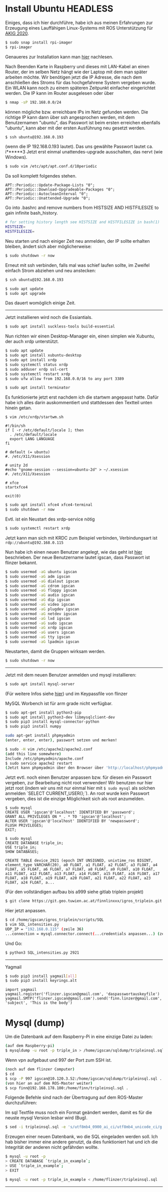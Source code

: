 # Install Ubuntu HEADLESS
Einiges, dass ich hier durchführe, habe ich aus meinen Erfahrungen zur Erzeugung eines Lauffähigen Linux-Systems 
mit ROS Unterstützung für [AKIG 2020](https://finnlinxxx.github.io/RaspRos4/).

```bash
$ sudo snap install rpi-imager
$ rpi-imager
```

Genaueres zur Installation kann man [hier](https://ubuntu.com/tutorials/how-to-install-ubuntu-on-your-raspberry-pi#1-overview) nachlesen.


Nach Beenden Karte in Raspberry und dieses mit LAN-Kabel an einen Router, der im selben Netz hängt wie der Laptop mit dem man später arbeiten möchte.
Wir benötigen jetzt die IP Adresse, die nach dem anschließen des Stroms für das hochgefahrene System vergeben wurde. Ein WLAN kann noch zu einem
späteren Zeitpunkt einfacher eingerichtet werden. Die IP kann im Router ausgelesen oder über 
```bash
$ nmap -sP 192.168.0.0/24
``` 
können mögliche bzw. erreichbare IPs im Netz gefunden werden. Die richtige IP kann dann über ssh angesprochen werden, mit dem Benutzernamen "ubuntu",
das Passwort ist beim ersten erreichen ebenfalls "ubuntu", kann aber mit der ersten Ausführung neu gesetzt werden.
```bash
$ ssh ubuntu@192.168.0.193
```
(wenn die IP 192.168.0.193 lautet). Das uns gewählte Passwort lautet ca. i******3
Jetzt erst einmal unattendes-upgrade ausschalten, das nervt (wie Windows).

```bash
$ sudo vim /etc/apt/apt.conf.d/10periodic
```
Da soll komplett folgendes stehen.
```vim
APT::Periodic::Update-Package-Lists "0";
APT::Periodic::Download-Upgradeable-Packages "0";
APT::Periodic::AutocleanInterval "0";
APT::Periodic::Unattended-Upgrade "0";
```

Go into .bashrc and remove numbers from HISTSIZE AND HISTFILESIZE to gain infinite bash_history.

```bash
# for setting history length see HISTSIZE and HISTFILESIZE in bash(1)
HISTSIZE=
HISTFILESIZE=
```

Neu starten und nach einiger Zeit neu anmelden, der IP sollte erhalten bleiben, ändert sich aber möglicherweise:
```bash
$ sudo shutdown -r now
```
Erneut mit ssh verbinden, falls mal was schief laufen sollte, im Zweifel einfach Strom abziehen und neu anstecken:
```bash
$ ssh ubuntu@192.168.0.193
```

```bash
$ sudo apt update
$ sudo apt upgrade
```
Das dauert womöglich einige Zeit.

---

Jetzt installieren wird noch die Essiantials.

```bash
$ sudo apt install suckless-tools build-essential
```

Nun richten wir einen Desktop-Manager ein, einen simplen wie Xubuntu, der auch xrdp unterstützt.

```bash
$ sudo apt update
$ sudo apt install xubuntu-desktop
$ sudo apt install xrdp
$ sudo systemctl status xrdp
$ sudo adduser xrdp ssl-cert
$ sudo systemctl restart xrdp
$ sudo ufw allow from 192.168.0.0/16 to any port 3389
```

```bash
$ sudo apt install terminator
```

Es funktionierte jetzt erst nachdem ich die startwm angepasst hatte. Dafür habe ich alles darin auskommentiert und stattdessen den Textteil unten hinein getan.
```vim
$ vim /etc/xrdp/startwm.sh

#!/bin/sh
if [ -r /etc/default/locale ]; then
  . /etc/default/locale
  export LANG LANGUAGE
fi

# default (= ubuntu)
#. /etc/X11/Xsession

# unity 2d
#echo "gnome-session --session=ubuntu-2d" > ~/.xsession
#. /etc/X11/Xsession

# xfce
startxfce4

exit(0)
```


```bash
$ sudo apt install xfce4 xfce4-terminal
$ sudo shutdown -r now
```

Evtl. ist ein Neustart des xrdp-service nötig
```bash
$ sudo systemctl restart xrdp
```

Jetzt kann man sich mit KRDC zum Beispiel verbinden, Verbindungsart ist `rdp://ubuntu@192.168.0.115`


Nun habe ich einen neuen Benutzer angelegt, wie das geht ist [hier](https://www.digitalocean.com/community/tutorials/how-to-create-a-new-sudo-enabled-user-on-ubuntu-18-04-quickstart-de) beschrieben. Der neue Benutzername lautet igscan, dass Passwort ist flinzer bekannt.

```bash
$ sudo usermod -aG ubuntu igscan
$ sudo usermod -aG adm igscan
$ sudo usermod -aG dialout igscan
$ sudo usermod -aG cdrom igscan
$ sudo usermod -aG floppy igscan
$ sudo usermod -aG audio igscan
$ sudo usermod -aG dip igscan
$ sudo usermod -aG video igscan
$ sudo usermod -aG plugdev igscan
$ sudo usermod -aG netdev igscan
$ sudo usermod -aG lxd igscan
$ sudo usermod -aG sudo igscan
$ sudo usermod -aG xrdp igscan
$ sudo usermod -aG users igscan
$ sudo usermod -aG tty igscan
$ sudo usermod -aG lpadmin igscan
```
Neustarten, damit die Gruppen wirksam werden.
```bash
$ sudo shutdown -r now
```

--- 

Jetzt mit dem neuen Benutzer anmelden und mysql installieren:

```bash
$ sudo apt install mysql-server
```
(Für weitere Infos siehe [hier](https://www.digitalocean.com/community/tutorials/how-to-install-mysql-on-ubuntu-20-04-de)) und im Keypassfile von flinzer

MySQL Worbench ist für arm grade nicht verfügbar.

```bash
$ sudo apt-get install python3-pip
$ sudo apt install python3-dev libmysqlclient-dev
$ sudo pip3 install mysql-connector-python
$ sudo pip3 install numpy
```

```bash
sudo apt-get install phpmyadmin
(enter, enter, enter), passwort setzen und merken!
``` 
```bash
$ sudo -H vim /etc/apache2/apache2.conf
(add this line somewhere)
Include /etc/phpmyadmin/apache.conf
$ sudo service apache2 restart
(Jetzt kann phpmyadmin über den Browser über 'http://localhost/phpmyadmin' abgerufen werden
```

Jetzt evtl. noch einen Benutzer anpassen bzw. für diesen ein Passwort vergeben, zur Bearbeitung nicht root verwenden!
Wir benutzen nur hier jetzt root (indem wir uns mit nur einmal hier mit `$ sudo mysql` als solchen anmelden ´SELECT CURRENT_USER();´). An root wurde kein Passwort 
vergeben, dies ist die einzige Möglichkeit sich als root anzumelden.
```mysql
$ sudo mysql
CREATE USER 'igscan'@'localhost' IDENTIFIED BY 'password';
GRANT ALL PRIVILEGES ON * . * TO 'igscan'@'localhost';
ALTER USER 'igscan'@'localhost' IDENTIFIED BY 'newpassword';
FLUSH PRIVILEGES;
EXIT;
```

```mysql
$ sudo mysql
CREATE DATABASE triple_in;
USE triple_in;
SHOW DATABASES;
```

`CREATE TABLE device_2921 (epoch INT UNSIGNED, unixtime_ros BIGINT, element_type VARCHAR(20), a0 FLOAT, a1 FLOAT, a2 FLOAT, a3 FLOAT, a4 FLOAT, a5 FLOAT, a6 FLOAT, a7 FLOAT, a8 FLOAT, a9 FLOAT, a10 FLOAT, a11 FLOAT, a12 FLOAT, a13 FLOAT, a14 FLOAT, a15 FLOAT, a16 FLOAT, a17 FLOAT, a18 FLOAT, a19 FLOAT, a20 FLOAT, a21 FLOAT, a22 FLOAT, a23 FLOAT, a24 FLOAT, a...`

(Für den vollständigen aufbau bis a999 siehe gitlab triplein projekt)

```bash
$ git clone https://git.geo.tuwien.ac.at/finnlinxxx/igros_triplein.git
```

Hier jetzt anpassen.
```bash
$ cd /home/igscan/igros_triplein/scripts/SQL
$ vim SQL_intensities.py
UDP_IP = "192.168.0.115" (zeile 36)
...connection = mysql.connector.connect(...credentials anpassen...) (zeile 75)
```

Und Go:
```bash
$ python3 SQL_intensities.py 2921
```


---
Yagmail

```bash
$ sudo pip3 install yagmail[all]
$ sudo pip3 install keyrings.alt
```

```python3
import yagmail
yagmail.register('flinzer.igscan@gmail.com', 'daspasswortauskeyfile')
yagmail.SMTP('flinzer.igscan@gmail.com').send('finn.linzer@gmail.com', 'subject', 'This is the body')
```


# Mysql (dump)

Um die Datenbank auf dem Raspberry-Pi in eine einzige Datei zu laden:
```bash
(auf dem Raspberry-pi)
$ mysqldump -u root -p triple_in > /home/igscan/sqldump/tripleinsql.sql
```

Wenn vpn aufgebaut und 997 der Port zum SSH ist.
```bash
(noch auf dem flinzer Computer)
$ cd
$ scp -P 997 igscan@10.120.3.52:/home/igscan/sqldump/tripleinsql.sql .
(von hier an auf dem ROS-Master weiter)
$ scp finn@192.168.178.100:/home/finn/tripleinsql.sql .
```

Folgende Befehle sind nach der Übertragung auf dem ROS-Master durchzuführen:

Im sql Textfile muss noch ein Format geändert werden, damit es für die neuste mysql Version lesbar wird (Bug).
```bash
$ sed -i tripleinsql.sql -e 's/utf8mb4_0900_ai_ci/utf8mb4_unicode_ci/g'
```

Erzeugen einer neuen Datenbank, wo die SQL eingeladen werden soll. Ich hab bisher immer eine andere genutzt, da dies funktioniert hat und ich die Integrität der anderen nicht gefährden wollte.
```bash
$ mysql -u root -p
> CREATE DATABASE `triple_in_example`;
> USE `triple_in_example`;
> EXIT
```

```bash
$ mysql -u root -p triple_in_example < /home/flinzer/tripleinsql.sql
```

---
